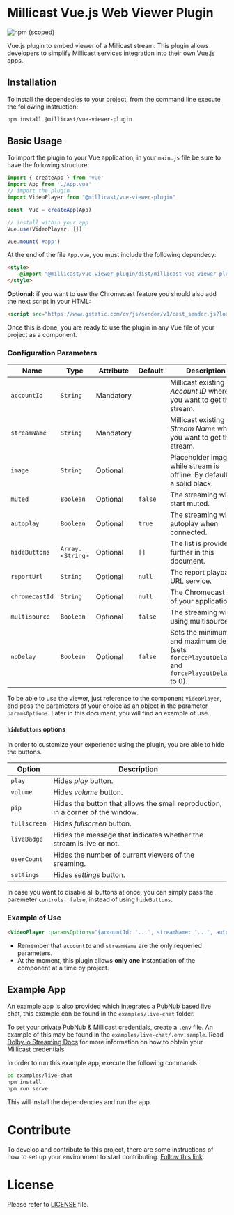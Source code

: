 # Millicast Vue.js Web Viewer Plugin

![npm (scoped)](https://img.shields.io/npm/v/@millicast/vue-viewer-plugin)

Vue.js plugin to embed viewer of a Millicast stream. This plugin allows developers to simplify Millicast services integration into their own Vue.js apps.

## Installation

To install the dependecies to your project, from the command line execute the following instruction:

```bash
npm install @millicast/vue-viewer-plugin
```

## Basic Usage

To import the plugin to your Vue application, in your `main.js` file be sure to have the following structure:

```javascript
import { createApp } from 'vue'
import App from './App.vue'
// import the plugin
import VideoPlayer from "@millicast/vue-viewer-plugin"

const  Vue = createApp(App)

// install within your app
Vue.use(VideoPlayer, {})

Vue.mount('#app')
```

At the end of the file `App.vue`, you must include the following dependecy:
```html
<style>
    @import "@millicast/vue-viewer-plugin/dist/millicast-vue-viewer-plugin.css";
</style>
```

**Optional:** if you want to use the Chromecast feature you should also add the next script in your HTML:
```html
<script src="https://www.gstatic.com/cv/js/sender/v1/cast_sender.js?loadCastFramework=1"></script>
```

Once this is done, you are ready to use the plugin in any Vue file of your project as a component.

### Configuration Parameters

| Name          | Type             | Attribute | Default | Description                                                                |
| ------------- | ---------------- | --------- | ------- | -------------------------------------------------------------------------- |
| `accountId`   | `String`         | Mandatory |         | Millicast existing *Account ID* where you want to get the stream.          |
| `streamName`  | `String`         | Mandatory |         | Millicast existing *Stream Name* where you want to get the stream.         |
| `image`       | `String`         | Optional  |         | Placeholder image while stream is offline. By default it is a solid black. |
| `muted`       | `Boolean`        | Optional  | `false` | The streaming will start muted.                                            |
| `autoplay`    | `Boolean`        | Optional  | `true`  | The streaming will autoplay when connected.                                |
| `hideButtons` | `Array.<String>` | Optional  | `[]`    | The list is provided further in this document.                             |
| `reportUrl` | `String` | Optional  | `null`    | The report playback URL service.                             |
| `chromecastId` | `String` | Optional  | `null`    | The Chromecast ID of your application.                             |
| `multisource` | `Boolean` | Optional  | `false`    | The streaming will be using multisource.                             |
| `noDelay` | `Boolean` | Optional  | `false`    | Sets the minimum and maximum delay (sets `forcePlayoutDelayMin` and `forcePlayoutDelayMax` to 0).                             |

To be able to use the viewer, just reference to the component `VideoPlayer`, and pass the parameters of your choice as an object in the parameter `paramsOptions`. Later in this document, you will find an example of use.

#### `hideButtons` options

In order to customize your experience using the plugin, you are able to hide the buttons.

| Option       | Description                                                                     |
| ------------ | ------------------------------------------------------------------------------- |
| `play`       | Hides *play* button.                                                            |
| `volume`     | Hides *volume* button.                                                          |
| `pip`        | Hides the button that allows the small reproduction, in a corner of the window. |
| `fullscreen` | Hides *fullscreen* button.                                                      |
| `liveBadge`  | Hides the message that indicates whether the stream is live or not.             |
| `userCount`  | Hides the number of current viewers of the sreaming.                            |
| `settings`   | Hides *settings* button.                                                        |

In case you want to disable all buttons at once, you can simply pass the paremeter `controls: false`, instead of using `hideButtons`.

### Example of Use

```html
<VideoPlayer :paramsOptions="{accountId: '...', streamName: '...', autoplay: false, hideButtons: ['liveBadge'] }" />
```

- Remember that `accountId` and `streamName` are the only requeried parameters.
- At the moment, this plugin allows **only one** instantiation of the component at a time by project.

## Example App

An example app is also provided which integrates a [PubNub](https://www.pubnub.com/docs/) based live chat, this example can be found in the `examples/live-chat` folder.

To set your private PubNub & Millicast credentials, create a `.env` file. An example of this may be found in the `examples/live-chat/.env.sample`. Read [Dolby.io Streaming Docs](https://docs.dolby.io/streaming-apis/docs) for more information on how to obtain your Millicast credentials.

In order to run this example app, execute the following commands:

```bash
cd examples/live-chat
npm install
npm run serve
```

This will install the dependencies and run the app.

# Contribute

To develop and contribute to this project, there are some instructions of how to set up your environment to start contributing. [Follow this link](https://github.com/millicast/vue-viewer-plugin/blob/main/developer-info.md).

# License
Please refer to [LICENSE](https://github.com/millicast/vue-viewer-plugin/blob/main/LICENSE) file.
